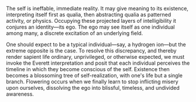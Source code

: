 The self is ineffable, immediate reality. It may give meaning to its existence, interpreting itself first as qualia, then abstracting qualia as patterned activity, or physics. Occupying these projected layers of intelligibility it conjures an identity—its ego. The ego may see itself as one individual among many, a discrete excitation of an underlying field.
  
One should expect to be a typical individual—say, a hydrogen ion—but the extreme opposite is the case. To resolve this discrepancy, and thereby render sapient life ordinary, unprivileged, or otherwise expected, we must invoke the Everett interpretation and posit that each individual perceives the timeline in which they become conscious of the self. Existence then becomes a blossoming tree of self-realization, with one's life but a single branch. Flowering occurs when we finally learn to stop inflicting misery upon ourselves, dissolving the ego into blissful, timeless, and undivided awareness.
